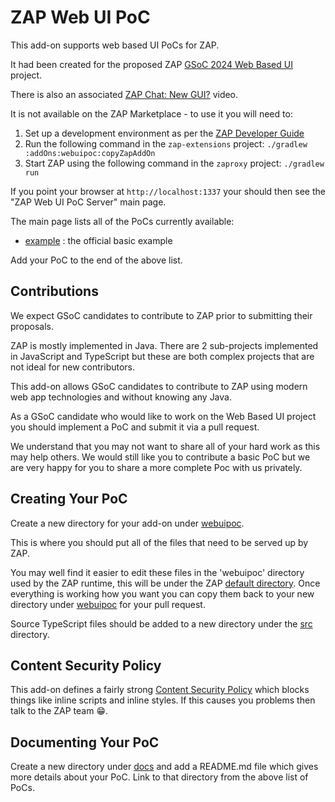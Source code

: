 # ZAP Web UI PoC

This add-on supports web based UI PoCs for ZAP.

It had been created for the proposed ZAP [GSoC 2024 Web Based UI](https://www.zaproxy.org/docs/gsoc/2024/#web-based-ui) project.

There is also an associated [ZAP Chat: New GUI?](https://youtu.be/s8DKKTTHsGM) video.

It is not available on the ZAP Marketplace - to use it you will need to:

1. Set up a development environment as per the [ZAP Developer Guide](https://www.zaproxy.org/docs/developer/)
1. Run the following command in the `zap-extensions` project: `./gradlew :addOns:webuipoc:copyZapAddOn`
1. Start ZAP using the following command in the `zaproxy` project: `./gradlew run`

If you point your browser at `http://localhost:1337` your should then see the "ZAP Web UI PoC Server" main page.

The main page lists all of the PoCs currently available:

* [example](docs/example) : the official basic example

Add your PoC to the end of the above list.

## Contributions

We expect GSoC candidates to contribute to ZAP prior to submitting their proposals.

ZAP is mostly implemented in Java. There are 2 sub-projects implemented in JavaScript and TypeScript but these are both complex projects that are not ideal for new contributors.

This add-on allows GSoC candidates to contribute to ZAP using modern web app technologies and without knowing any Java.

As a GSoC candidate who would like to work on the Web Based UI project you should implement a PoC and submit it via a pull request.

We understand that you may not want to share all of your hard work as this may help others.
We would still like you to contribute a basic PoC but we are very happy for you to share a more complete Poc with us privately.

## Creating Your PoC

Create a new directory for your add-on under [webuipoc](src/main/pocs).

This is where you should put all of the files that need to be served up by ZAP.

You may well find it easier to edit these files in the 'webuipoc' directory used by the ZAP runtime, this will be under
the ZAP [default directory](https://www.zaproxy.org/faq/what-is-the-default-directory-that-zap-uses/).
Once everything is working how you want you can copy them back to your new directory under 
[webuipoc](src/main/pocs) for your pull request.

Source TypeScript files should be added to a new directory under the [src](src) directory.

## Content Security Policy

This add-on defines a fairly strong [Content Security Policy](https://developer.mozilla.org/en-US/docs/Web/HTTP/CSP)
which blocks things like inline scripts and inline styles.
If this causes you problems then talk to the ZAP team :grin:.

## Documenting Your PoC

Create a new directory under [docs](docs) and add a README.md file which gives more details about your PoC.
Link to that directory from the above list of PoCs.